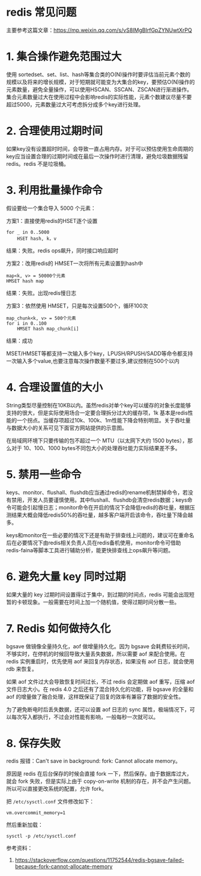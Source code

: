 # redis 常见问题

<!--
ID: f0b4b2d4-d3b5-490c-9f3a-1d7d064a171c
Status: publish
Date: 2018-07-20T04:03:00
Modified: 2020-05-16T11:20:38
wp_id: 576
-->

主要参考这篇文章：https://mp.weixin.qq.com/s/vS8IMgBIrfGpZYNUwtXrPQ

# 1. 集合操作避免范围过大

使用 sortedset、set、list、hash等集合类的O(N)操作时要评估当前元素个数的规模以及将来的增长规模，对于短期就可能变为大集合的key，要预估O(N)操作的元素数量，避免全量操作，可以使用HSCAN、SSCAN、ZSCAN进行渐进操作。集合元素数量过大在使用过程中会影响redis的实际性能，元素个数建议尽量不要超过5000，元素数量过大可考虑拆分成多个key进行处理。

# 2. 合理使用过期时间

如果key没有设置超时时间，会导致一直占用内存。对于可以预估使用生命周期的key应当设置合理的过期时间或在最后一次操作时进行清理，避免垃圾数据残留redis。redis 不是垃圾桶。

# 3. 利用批量操作命令

假设要给一个集合导入 5000 个元素：

方案1：直接使用redis的HSET逐个设置

```
for _ in 0..5000
    HSET hash, k，v
```
结果：失败。redis ops飙升，同时接口响应超时

方案2：改用redis的 HMSET一次将所有元素设置到hash中

```
map<k, v> = 50000个元素
HMSET hash map
```

结果：失败。出现redis慢日志


方案3：依然使用 HMSET，只是每次设置500个，循环100次

```
map_chunk<k, v> = 500个元素
for i in 0..100
    HMSET hash map_chunk[i]
```

结果：成功

MSET/HMSET等都支持一次输入多个key，LPUSH/RPUSH/SADD等命令都支持一次输入多个value,也要注意每次操作数量不要过多,建议控制在500个以内

# 4. 合理设置值的大小

String类型尽量控制在10KB以内。虽然redis对单个key可以缓存的对象长度能够支持的很大，但是实际使用场合一定要合理拆分过大的缓存项，1k 基本是redis性能的一个拐点。当缓存项超过10k、100k、1m性能下降会特别明显。关于吞吐量与数据大小的关系可见下面官方网站提供的示意图。

在局域网环境下只要传输的包不超过一个 MTU（以太网下大约 1500 bytes），那么对于 10、100、1000 bytes不同包大小的处理吞吐能力实际结果差不多。

# 5. 禁用一些命令

keys、monitor、flushall、flushdb应当通过redis的rename机制禁掉命令，若没有禁用，开发人员要谨慎使用。其中flushall、flushdb会清空redis数据；keys命令可能会引起慢日志；monitor命令在开启的情况下会降低redis的吞吐量，根据压测结果大概会降低redis50%的吞吐量，越多客户端开启该命令，吞吐量下降会越多。


keys和monitor在一些必要的情况下还是有助于排查线上问题的，建议可在重命名后在必要情况下由redis相关负责人员在redis备机使用，monitor命令可借助redis-faina等脚本工具进行辅助分析，能更快排查线上ops飙升等问题。

# 6. 避免大量 key 同时过期

如果大量的 key 过期时间设置得过于集中，到过期的时间点，redis 可能会出现短暂的卡顿现象。一般需要在时间上加一个随机值，使得过期时间分散一些。

# 7. Redis 如何做持久化

bgsave 做镜像全量持久化，aof 做增量持久化。因为 bgsave 会耗费较长时间，不够实时，在停机的时候回导致大量丢失数据，所以需要 aof 来配合使用。在 redis 实例重启时，优先使用 aof 来回复内存状态，如果没有 aof 日志，就会使用 rdb 来恢复。

如果 aof 文件过大会导致恢复时间过长，不过 redis 会定期做 aof 重写，压缩 aof 文件日志大小。在 redis 4.0 之后还有了混合持久化的功能，将 bgsave 的全量和 aof 的增量做了融合处理，这样既保证了回复的效率有兼容了数据的安全性。

为了避免断电时后丢失数据，还可以设置 aof 日志的 sync 属性，极端情况下，可以每次写入都执行，不过会对性能有影响，一般每秒一次就可以。

# 8. 保存失败

redis 报错：Can't save in background: fork: Cannot allocate memory。

原因是 redis 在后台保存的时候会直接 fork 一下，然后保存。由于数据库过大，就会 fork 失败，但是实际上由于 copy-on-write 机制的存在，并不会产生问题。所以可以直接更改系统的配置，允许 fork。

把 `/etc/sysctl.conf` 文件修改如下：

```
vm.overcommit_memory=1
```

然后重新加载：

```
sysctl -p /etc/sysctl.conf
```

参考资料：

1. https://stackoverflow.com/questions/11752544/redis-bgsave-failed-because-fork-cannot-allocate-memory